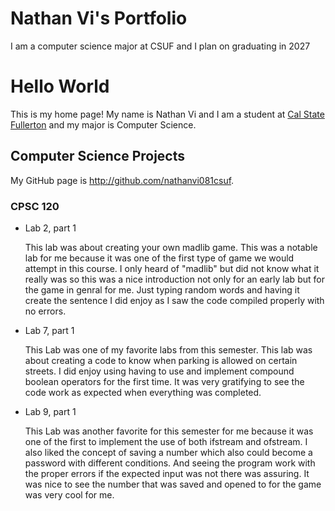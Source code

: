 # Nathan Vi's Portfolio

I am a computer science major at CSUF and I plan on graduating in 2027

# Hello World

This is my home page! My name is Nathan Vi and I am a student at [Cal State Fullerton](http://www.fullerton.edu/) and my major is Computer Science.

## Computer Science Projects

My GitHub page is http://github.com/nathanvi081csuf.

### CPSC 120

* Lab 2, part 1

    This lab was about creating your own madlib game. This was a notable lab for me because it was one of the first type of game we would attempt in this course. I only heard of "madlib" but did not know what it really was so this was a nice introduction not only for an early lab but for the game in genral for me. Just typing random words and having it create the sentence I did enjoy as I saw the code compiled properly with no errors.

* Lab 7, part 1

    This Lab was one of my favorite labs from this semester. This lab was about creating a code to know when parking is allowed on certain streets. I did enjoy using having to use and implement compound boolean operators for the first time. It was very gratifying to see the code work as expected when everything was completed.

* Lab 9, part 1

    This Lab was another favorite for this semester for me because it was one of the first to implement the use of both ifstream and ofstream. I also liked the concept of saving a number which also could become a password with different conditions. And seeing the program work with the proper errors if the expected input was not there was assuring. It was nice to see the number that was saved and opened to for the game was very cool for me.